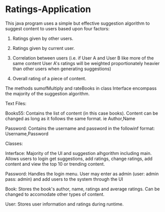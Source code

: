 # Ratings-Application

This java program uses a simple but effective suggestion algorithm to suggest content to users based upon four factors:

  1) Ratings given by other users.
  
  2) Ratings given by current user.
  
  3) Correlation between users (i.e. if User A and User B like more of the same content User A's ratings 
  will be weighted proportionately heavier than other users when generating suggestions)
  
  4) Overall rating of a piece of content.
  
  The methods sumofMultiply and rateBooks in class Interface encompass the majority of the suggestion algorithm.
  
Text Files:
  
  Books55: Contains the list of content (in this case books). Content can be changed as long as it follows the same format. ie Author,Name
  
  Password: Contains the username and password in the followinf format: Username,Password 
  
  Classes:
  
  Interface: Majority of the UI and suggestion alhgorithm including main. Allows users to login get suggestions, add ratings, change     ratings, add content and view the top 10 or trending content. 
  
  Password: Handles the login menu. User may enter as admin (user: admin pass: admin) and add users to the system through the UI
  
  Book: Stores the book's author, name, ratings and average ratings. Can be changed to accomodate other types of content.
  
  User: Stores user information and ratings during runtime.
    

  
  

